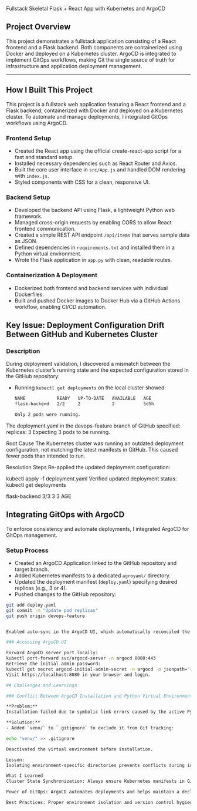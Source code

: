 
 Fullstack Skeletal Flask + React App with Kubernetes and ArgoCD

## Project Overview

This project demonstrates a fullstack application consisting of a React frontend and a Flask backend. Both components are containerized using Docker and deployed on a Kubernetes cluster. ArgoCD is integrated to implement GitOps workflows, making Git the single source of truth for infrastructure and application deployment management.

---




## How I Built This Project

This project is a fullstack web application featuring a React frontend and a Flask backend, containerized with Docker and deployed on a Kubernetes cluster. To automate and manage deployments, I integrated GitOps workflows using ArgoCD.

### Frontend Setup

- Created the React app using the official create-react-app script for a fast and standard setup.
- Installed necessary dependencies such as React Router and Axios.
- Built the core user interface in `src/App.js` and handled DOM rendering with `index.js`.
- Styled components with CSS for a clean, responsive UI.

### Backend Setup

- Developed the backend API using Flask, a lightweight Python web framework.
- Managed cross-origin requests by enabling CORS to allow React frontend communication.
- Created a simple REST API endpoint `/api/items` that serves sample data as JSON.
- Defined dependencies in `requirements.txt` and installed them in a Python virtual environment.
- Wrote the Flask application in `app.py` with clean, readable routes.

### Containerization & Deployment

- Dockerized both frontend and backend services with individual Dockerfiles.
- Built and pushed Docker images to Docker Hub via a GitHub Actions workflow, enabling CI/CD automation.


## Key Issue: Deployment Configuration Drift Between GitHub and Kubernetes Cluster

### Description

During deployment validation, I discovered a mismatch between the Kubernetes cluster’s running state and the expected configuration stored in the GitHub repository:

- Running `kubectl get deployments` on the local cluster showed:

  ```bash
  NAME            READY   UP-TO-DATE   AVAILABLE   AGE
  flask-backend   2/2     2            2           5d5h

  Only 2 pods were running.

The deployment.yaml in the devops-feature branch of GitHub specified: replicas: 3
Expecting 3 pods to be running.

Root Cause
The Kubernetes cluster was running an outdated deployment configuration, not matching the latest manifests in GitHub. This caused fewer pods than intended to run.

Resolution Steps
Re-applied the updated deployment configuration:


kubectl apply -f deployment.yaml
Verified updated deployment status:
kubectl get deployments


flask-backend   3/3   3   3   AGE


## Integrating GitOps with ArgoCD

To enforce consistency and automate deployments, I integrated ArgoCD for GitOps management.

### Setup Process

- Created an ArgoCD Application linked to the GitHub repository and target branch.
- Added Kubernetes manifests to a dedicated `agroyaml/` directory.
- Updated the deployment manifest (`deploy.yaml`) specifying desired replicas (e.g., 3 or 4).
- Pushed changes to the GitHub repository:

```bash
git add deploy.yaml
git commit -m "Update pod replicas"
git push origin devops-feature


Enabled auto-sync in the ArgoCD UI, which automatically reconciled the Kubernetes cluster state to match the Git repository, adjusting the number of pods accordingly.

### Accessing ArgoCD UI

Forward ArgoCD server port locally:
kubectl port-forward svc/argocd-server -n argocd 8080:443
Retrieve the initial admin password:
kubectl get secret argocd-initial-admin-secret -n argocd -o jsonpath="{.data.password}" | base64
Visit https://localhost:8080 in your browser and login.

## Challenges and Learnings

### Conflict Between ArgoCD Installation and Python Virtual Environment (venv)

**Problem:**  
Installation failed due to symbolic link errors caused by the active Python `venv` directory.

**Solution:**  
- Added `venv/` to `.gitignore` to exclude it from Git tracking:

echo "venv/" >> .gitignore

Deactivated the virtual environment before installation.

Lesson:
Isolating environment-specific directories prevents conflicts during infrastructure tool setup.

What I Learned
Cluster State Synchronization: Always ensure Kubernetes manifests in Git match the cluster state to avoid drift.

Power of GitOps: ArgoCD automates deployments and helps maintain a declarative and version-controlled infrastructure.

Best Practices: Proper environment isolation and version control hygiene improve collaboration and reduce errors.


